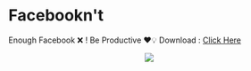 # Facebookn't
Enough Facebook ❌ ! Be Productive ❤️💡
Download : [Click Here](https://github.com/Ademking/Facebookn-t/archive/master.zip)
<p align="center">
  <img src="https://i.imgur.com/xRHA4Zc.gif">
</p>
